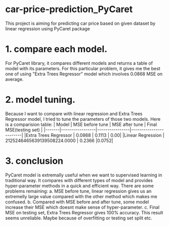 # car-price-prediction_PyCaret
This project is aiming for predicting car price based on given dataset by linear regression using PyCaret package

# 1. compare each model.
For PyCaret library, it compares different models and returns a table of model with its parameters. For this particular problem, it gives me the best one of using "Extra Trees Regressor" model which involves 0.0868 MSE on average. 

# 2. model tuning. 
Because I want to compare with linear regression and Extra Trees Regressor model, I tried to tune the parameters of those two models. 
Here is a comparision table: 
| Model | MSE before tune | MSE after tune | Final MSE(testing set) |
|-------|-----------------|----------------|------------------------|
|Extra Trees Regressor | 0.0868 | 0.1113 | 0.00|
|Linear Regression | 2125246465639139508224.0000 | 0.2366 |0.0752|

# 3. conclusion
PyCaret model is extremally useful when we want to supervised learning in traditional way. It compares with different types of model and provides hyper-parameter methods in a quick and efficient way. 
There are some problems remaining: 
a. MSE before tune, linear regression gives us an extremelly large value compared with the other method which makes me confused. 
b. Compared with MSE before and after tune, some model increase their MSE which doesnt make sense of hyper-parameter. 
c. Final MSE on testing set, Extra Trees Regressor gives 100% accuracy. This result seems unreliable. Maybe because of overfitting or testing set split etc. 
